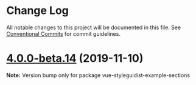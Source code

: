 # Change Log

All notable changes to this project will be documented in this file.
See [Conventional Commits](https://conventionalcommits.org) for commit guidelines.

# [4.0.0-beta.14](https://github.com/styleguidist/vue-styleguidist/compare/v4.0.0-beta.13...v4.0.0-beta.14) (2019-11-10)

**Note:** Version bump only for package vue-styleguidist-example-sections
